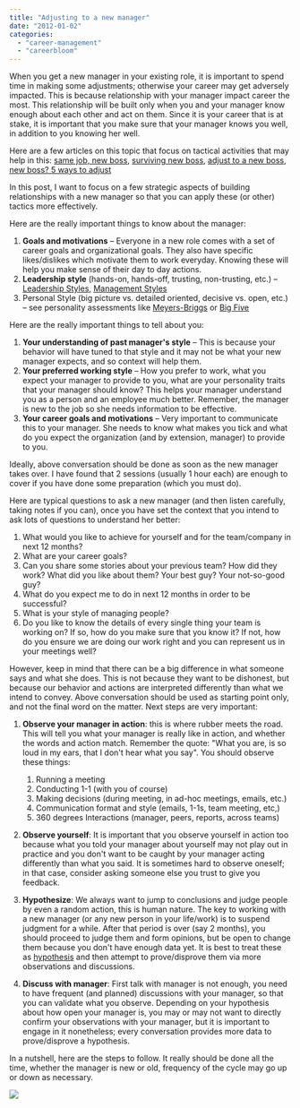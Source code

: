 ```yaml
---
title: "Adjusting to a new manager"
date: "2012-01-02"
categories: 
  - "career-management"
  - "careerbloom"
---
```


When you get a new manager in your existing role, it is important to spend time in making some adjustments; otherwise your career may get adversely impacted. This is because relationship with your manager impact career the most. This relationship will be built only when you and your manager know enough about each other and act on them. Since it is your career that is at stake, it is important that you make sure that your manager knows you well, in addition to you knowing her well.

Here are a few articles on this topic that focus on tactical activities that may help in this: [same job, new boss](http://iaap-hq.org/ResearchTrends/same_job_new_boss.htm), [surviving new boss](http://www.yourofficecoach.com/Topics/surviving_new_boss.htm), [adjust to a new boss](http://o5.com/how-to-adjust-to-a-new-boss/), [new boss? 5 ways to adjust](http://www.careerbuilder.com/Article/CB-1345-The-Workplace-New-Boss-5-Ways-to-Adjust/)

In this post, I want to focus on a few strategic aspects of building relationships with a new manager so that you can apply these (or other) tactics more effectively.

Here are the really important things to know about the manager:

1. **Goals and motivations** – Everyone in a new role comes with a set of career goals and organizational goals. They also have specific likes/dislikes which motivate them to work everyday. Knowing these will help you make sense of their day to day actions.
2. **Leadership style** (hands-on, hands-off, trusting, non-trusting, etc.) – [Leadership Styles](http://guides.wsj.com/management/developing-a-leadership-style/how-to-develop-a-leadership-style/), [Management Styles](http://en.wikipedia.org/wiki/Management_styles)
3. Personal Style (big picture vs. detailed oriented, decisive vs. open, etc.) – see personality assessments like [Meyers-Briggs](http://en.wikipedia.org/wiki/Meyers-Briggs) or [Big Five](http://en.wikipedia.org/wiki/Big_Five_personality_traits)

Here are the really important things to tell about you:

1. **Your understanding of past manager's style** – This is because your behavior will have tuned to that style and it may not be what your new manager expects, and so context will help them.
2. **Your preferred working style** – How you prefer to work, what you expect your manager to provide to you, what are your personality traits that your manager should know? This helps your manager understand you as a person and an employee much better. Remember, the manager is new to the job so she needs information to be effective.
3. **Your career goals and motivations** – Very important to communicate this to your manager. She needs to know what makes you tick and what do you expect the organization (and by extension, manager) to provide to you.

Ideally, above conversation should be done as soon as the new manager takes over. I have found that 2 sessions (usually 1 hour each) are enough to cover if you have done some preparation (which you must do).

Here are typical questions to ask a new manager (and then listen carefully, taking notes if you can), once you have set the context that you intend to ask lots of questions to understand her better:

1. What would you like to achieve for yourself and for the team/company in next 12 months?
2. What are your career goals?
3. Can you share some stories about your previous team? How did they work? What did you like about them? Your best guy? Your not-so-good guy?
4. What do you expect me to do in next 12 months in order to be successful?
5. What is your style of managing people?
6. Do you like to know the details of every single thing your team is working on? If so, how do you make sure that you know it? If not, how do you ensure we are doing our work right and you can represent us in your meetings well?

However, keep in mind that there can be a big difference in what someone says and what she does. This is not because they want to be dishonest, but because our behavior and actions are interpreted differently than what we intend to convey. Above conversation should be used as starting point only, and not the final word on the matter. Next steps are very important:

1. **Observe your manager in action**: this is where rubber meets the road. This will tell you what your manager is really like in action, and whether the words and action match. Remember the quote: "What you are, is so loud in my ears, that I don't hear what you say". You should observe these things:
    
    1. Running a meeting
    2. Conducting 1-1 (with you of course)
    3. Making decisions (during meeting, in ad-hoc meetings, emails, etc.)
    4. Communication format and style (emails, 1-1s, team meeting, etc,)
    5. 360 degrees Interactions (manager, peers, reports, across teams)
2. **Observe yourself**: It is important that you observe yourself in action too because what you told your manager about yourself may not play out in practice and you don't want to be caught by your manager acting differently than what you said. It is sometimes hard to observe oneself; in that case, consider asking someone else you trust to give you feedback.
3. **Hypothesize**: We always want to jump to conclusions and judge people by even a random action, this is human nature. The key to working with a new manager (or any new person in your life/work) is to suspend judgment for a while. After that period is over (say 2 months), you should proceed to judge them and form opinions, but be open to change them because you don't have enough data yet. It is best to treat these as [hypothesis](http://en.wikipedia.org/wiki/Hypothesis) and then attempt to prove/disprove them via more observations and discussions.
4. **Discuss with manager**: First talk with manager is not enough, you need to have frequent (and planned) discussions with your manager, so that you can validate what you observe. Depending on your hypothesis about how open your manager is, you may or may not want to directly confirm your observations with your manager, but it is important to engage in it nonetheless; every conversation provides more data to prove/disprove a hypothesis.

In a nutshell, here are the steps to follow. It really should be done all the time, whether the manager is new or old, frequency of the cycle may go up or down as necessary.

![](images/010212_1659_adjustingto1.png)
